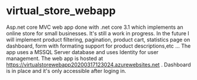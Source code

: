 ﻿# virtual_store_webapp
Asp.net core MVC web app done with .net core 3.1 which implements an online store for small businesses.
It's still a work in progress. In the future I will implement product filtering, pagination, product cart, statistics page on dashboard, form with formating support for product descriptions,etc ...
The app uses a MSSQL Server database and uses Identity for user management.
The web app is hosted at https://virtualstorewebapp20200317123024.azurewebsites.net .
Dashboard is in place and it's only accessible after loging in.
